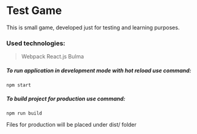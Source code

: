 # Test Game

This is small game, developed just for testing and learning purposes.

### Used technologies:
> Webpack
> React.js 
> Bulma

##### To run application in development mode with hot reload use command:

```
npm start
```
##### To build project for production use command:
```
npm run build
```
Files for production will be placed under dist/ folder
